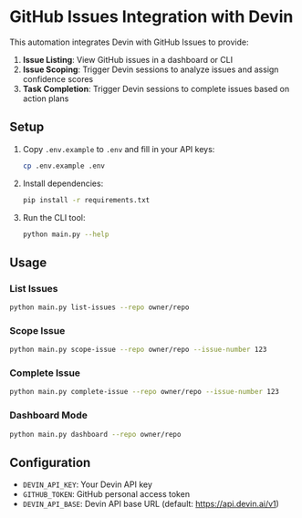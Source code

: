 # GitHub Issues Integration with Devin

This automation integrates Devin with GitHub Issues to provide:

1. **Issue Listing**: View GitHub issues in a dashboard or CLI
2. **Issue Scoping**: Trigger Devin sessions to analyze issues and assign confidence scores
3. **Task Completion**: Trigger Devin sessions to complete issues based on action plans

## Setup

1. Copy `.env.example` to `.env` and fill in your API keys:
   ```bash
   cp .env.example .env
   ```

2. Install dependencies:
   ```bash
   pip install -r requirements.txt
   ```

3. Run the CLI tool:
   ```bash
   python main.py --help
   ```

## Usage

### List Issues
```bash
python main.py list-issues --repo owner/repo
```

### Scope Issue
```bash
python main.py scope-issue --repo owner/repo --issue-number 123
```

### Complete Issue
```bash
python main.py complete-issue --repo owner/repo --issue-number 123
```

### Dashboard Mode
```bash
python main.py dashboard --repo owner/repo
```

## Configuration

- `DEVIN_API_KEY`: Your Devin API key
- `GITHUB_TOKEN`: GitHub personal access token
- `DEVIN_API_BASE`: Devin API base URL (default: https://api.devin.ai/v1)
